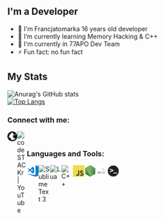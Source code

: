 ## I'm a Developer

- 🔭 I'm Francjatomarka 16 years old developer
- 🌱 I’m currently learning Memory Hacking & C++
- 👯 I'm currently in 77APO Dev Team
- ⚡ Fun fact: no fun fact

## My Stats
![Anurag's GitHub stats](https://github-readme-stats.vercel.app/api?username=Francjatomarka&show_icons=true&theme=material-palenight)
<br />
[![Top Langs](https://github-readme-stats.vercel.app/api/top-langs/?username=anuraghazra&layout=compact)](https://github.com/anuraghazra/github-readme-stats)

### Connect with me:

<img align="left" alt="codeSTACKr.com" width="22px" src="https://raw.githubusercontent.com/iconic/open-iconic/master/svg/globe.svg" />
<img align="left" alt="codeSTACKr | YouTube" width="22px" src="https://cdn.jsdelivr.net/npm/simple-icons@v3/icons/youtube.svg" />

<br />

### Languages and Tools:
<img align="left" alt="Visual Studio Code" width="26px" src="https://raw.githubusercontent.com/github/explore/80688e429a7d4ef2fca1e82350fe8e3517d3494d/topics/visual-studio-code/visual-studio-code.png" />
<img align="left" alt="Sublime Text 3" width="26px" src="https://upload.wikimedia.org/wikipedia/en/d/d2/Sublime_Text_3_logo.png" />
<img align="left" alt="Lua" width="26px" src="https://upload.wikimedia.org/wikipedia/commons/c/cf/Lua-Logo.svg" />
<img align="left" alt="C++" width="26px" src="https://w7.pngwing.com/pngs/889/976/png-transparent-the-c-programming-language-computer-programming-programming-miscellaneous-blue-computer.png" />

<img align="left" alt="JavaScript" width="26px" src="https://raw.githubusercontent.com/github/explore/80688e429a7d4ef2fca1e82350fe8e3517d3494d/topics/javascript/javascript.png" />
<img align="left" alt="Node.js" width="26px" src="https://raw.githubusercontent.com/github/explore/80688e429a7d4ef2fca1e82350fe8e3517d3494d/topics/nodejs/nodejs.png" />
<img align="left" alt="MySQL" width="26px" src="https://raw.githubusercontent.com/github/explore/80688e429a7d4ef2fca1e82350fe8e3517d3494d/topics/mysql/mysql.png" />
<img align="left" alt="Terminal" width="26px" src="https://raw.githubusercontent.com/github/explore/80688e429a7d4ef2fca1e82350fe8e3517d3494d/topics/terminal/terminal.png" />
